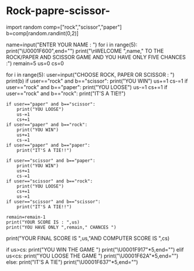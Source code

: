 # Rock-papre-scissor-

import random
comp=["rock","scissor","paper"]
b=comp[random.randint(0,2)]

name=input("ENTER YOUR NAME : ")
for i in range(5):
    print("\U0001F600",end="")
print("\nWELCOME ",name," TO THE ROCK/PAPER AND SCISSOR GAME AND YOU HAVE ONLY FIVE CHANCES :")
remain=5
us=0
cs=0

for i in range(5):
    user=input("CHOOSE ROCK, PAPER OR SCISSOR : ")
    print(b)
    if user=="rock" and b=="scissor":
        print("YOU WIN")
        us+=1
        cs-=1
    if user=="rock" and b=="paper":
        print("YOU LOOSE")
        us-=1
        cs+=1
    if user=="rock" and b=="rock":
        print("IT'S A TIE!!")
        
    if user=="paper" and b=="scissor":
        print("YOU LOOSE")
        us-=1
        cs+=1
    if user=="paper" and b=="rock":
        print("YOU WIN")
        us+=1
        cs-=1
    if user=="paper" and b=="paper":
        print("IT'S A TIE!!")      
        
    if user=="scissor" and b=="paper":
        print("YOU WIN")
        us+=1
        cs-=1
    if user=="scissor" and b=="rock":
        print("YOU LOOSE")
        cs+=1
        us-=1
    if user=="scissor" and b=="scissor":
        print("IT'S A TIE!!")
    
    remain=remain-1
    print("YOUR SCORE IS : ",us)
    print("YOU HAVE ONLY ",remain," CHANCES ")
print("YOUR FINAL SCORE IS ",us,"AND COMPUTER SCORE  IS ",cs)
    
if us>cs:
    print("YOU WIN THE GAME ")
    print("\U0001F917"*5,end="")
elif us<cs:
    print("YOU LOOSE THE GAME ")
    print("\U0001F62A"*5,end="")
else:
    print("IT'S A TIE")
    print("\U0001F637"*5,end="")

